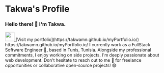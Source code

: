 # Takwa's Profile

### Hello there! 👋 I'm Takwa.
<a href="https://www.linkedin.com/in/takwa-manai/" />
<img width="30" src="https://upload.wikimedia.org/wikipedia/commons/c/ca/LinkedIn_logo_initials.png" >
</a>
[Visit my portfolio](https://takwamn.github.io/myPortfolio.io/)
https://takwamn.github.io/myPortfolio.io/
I currently work as a FullStack Software Engineer 🔭, based in Tunis, Tunisia. Alongside my professional commitments, I enjoy working on side projects. I'm deeply passionate about web development. Don't hesitate to reach out to me 💬 for freelance opportunities or collaborative open-source projects! 😄


